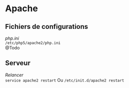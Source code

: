 # Apache

## Fichiers de configurations
*php.ini*  
`/etc/php5/apache2/php.ini`  
@Todo

## Serveur

*Relancer*  
`service apache2 restart` Ou `/etc/init.d/apache2 restart`
